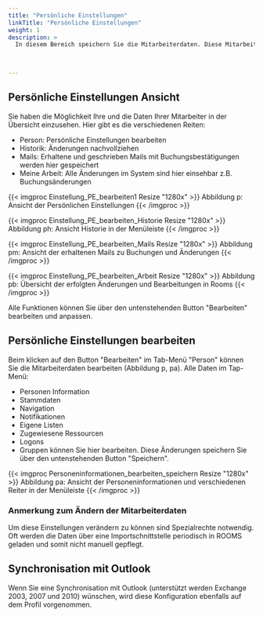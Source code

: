 ```yaml
---
title: "Persönliche Einstellungen"
linkTitle: "Persönliche Einstellungen"
weight: 1
description: >
  In diesem Bereich speichern Sie die Mitarbeiterdaten. Diese Mitarbeiterdaten können Sie über den Button "Bearbeiten" ändern. Zu den persönlichen Einstellungen gehören Personen-Informationen, die Stammdaten, die Navigation, Firmen- und Gruppen-Informationen und Logons. 
 


---
```

## Persönliche Einstellungen Ansicht
Sie haben die Möglichkeit Ihre und die Daten Ihrer Mitarbeiter in der Übersicht einzusehen. Hier gibt es die verschiedenen Reiten: 
* Person: Persönliche Einstellungen bearbeiten
* Historik: Änderungen nachvollziehen
* Mails: Erhaltene und geschrieben Mails mit Buchungsbestätigungen werden hier gespeichert
* Meine Arbeit: Alle Änderungen im System sind hier einsehbar z.B. Buchungsänderungen

{{< imgproc Einstellung_PE_bearbeiten1 Resize "1280x" >}}
Abbildung p: Ansicht der Persönlichen Einstellungen
{{< /imgproc >}}

{{< imgproc Einstellung_PE_bearbeiten_Historie Resize "1280x" >}}
Abbildung ph: Ansicht Historie in der Menüleiste
{{< /imgproc >}}

{{< imgproc Einstellung_PE_bearbeiten_Mails Resize "1280x" >}}
Abbildung pm: Ansicht der erhaltenen Mails zu Buchungen und Änderungen
{{< /imgproc >}}

{{< imgproc Einstellung_PE_bearbeiten_Arbeit Resize "1280x" >}}
Abbildung pb: Übersicht der erfolgten Änderungen und Bearbeitungen in Rooms
{{< /imgproc >}}

Alle Funktionen können Sie über den untenstehenden Button "Bearbeiten" bearbeiten und anpassen. 

## Persönliche Einstellungen bearbeiten
Beim klicken auf den Button "Bearbeiten" im Tab-Menü "Person" können Sie die Mitarbeiterdaten bearbeiten (Abbildung p, pa). 
Alle Daten im Tap-Menü: 
* Personen Information
* Stammdaten
* Navigation
* Notifikationen 
* Eigene Listen 
* Zugewiesene Ressourcen
* Logons 
* Gruppen 
können Sie hier bearbeiten. Diese Änderungen speichern Sie über den untenstehenden Button "Speichern".

{{< imgproc Personeninformationen_bearbeiten_speichern Resize "1280x" >}}
Abbildung pa: Ansicht der Personeninformationen und verschiedenen Reiter in der Menüleiste
{{< /imgproc >}}

### Anmerkung zum Ändern der Mitarbeiterdaten 
Um diese Einstellungen verändern zu können sind Spezialrechte notwendig. Oft werden die Daten über eine Importschnittstelle periodisch in ROOMS geladen und somit nicht manuell gepflegt.


## Synchronisation mit Outlook 
 Wenn Sie eine Synchronisation mit Outlook (unterstützt werden Exchange 2003, 2007 und 2010) wünschen, wird diese Konfiguration ebenfalls auf dem Profil vorgenommen.


